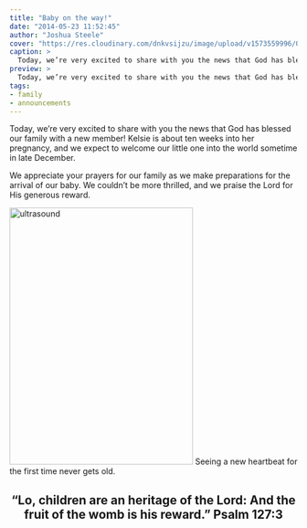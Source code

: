 ```yaml
---
title: "Baby on the way!"
date: "2014-05-23 11:52:45"
author: "Joshua Steele"
cover: "https://res.cloudinary.com/dnkvsijzu/image/upload/v1573559996/OFReport/2014-05-23-baby-way/steele-2014-12-6_s3iuym.jpg"
caption: >
  Today, we’re very excited to share with you the news that God has blessed our family with a new member!
preview: >
  Today, we’re very excited to share with you the news that God has blessed our family with a new member! Kelsie is about ten weeks into her pregnancy, and we expect to welcome our little one into the world sometime in late December.
tags:
- family
- announcements
---
```


Today, we’re very excited to share with you the news that God has blessed our family with a new member! Kelsie is about ten weeks into her pregnancy, and we expect to welcome our little one into the world sometime in late December.

We appreciate your prayers for our family as we make preparations for the arrival of our baby. We couldn’t be more thrilled, and we praise the Lord for His generous reward.

<a href="//d21yo20tm8bmc2.cloudfront.net/2014/05/ultrasound.jpg"><img class="wp-image-1904 size-medium" src="//d21yo20tm8bmc2.cloudfront.net/2014/05/ultrasound-321x450.jpg" alt="ultrasound" width="321" height="450" /></a>
Seeing a new heartbeat for the first time never gets old.

<h2 style="text-align: center;">“Lo, children are an heritage of the Lord: And the fruit of the womb is his reward.” Psalm 127:3</h2>
